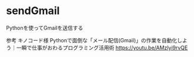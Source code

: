 # sendGmail
Pythonを使ってGmailを送信する

参考
キノコード様
Pythonで面倒な「メール配信(Gmail)」の作業を自動化しよう｜一瞬で仕事がおわるプログラミング活用術
https://youtu.be/AMzlyi9rvQE
